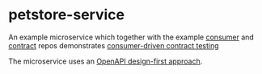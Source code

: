 # petstore-service
An example microservice which together with the example
[consumer](https://github.com/agilepathway/available-pets-consumer) and 
[contract](https://github.com/agilepathway/available-pets-consumer-contract)
repos demonstrates [consumer-driven contract testing](https://martinfowler.com/articles/consumerDrivenContracts.html)

The microservice uses an 
[OpenAPI design-first approach](https://apisyouwonthate.com/blog/api-design-first-vs-code-first).
